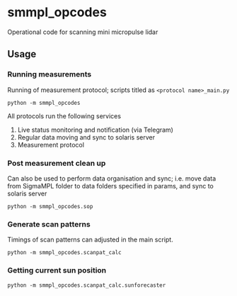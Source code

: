 # smmpl_opcodes

Operational code for scanning mini micropulse lidar

## Usage

### Running measurements

Running of measurement protocol; scripts titled as `<protocol name>_main.py`

```
python -m smmpl_opcodes
```
All protocols run the following services
1. Live status monitoring and notification (via Telegram)
2. Regular data moving and sync to solaris server
3. Measurement protocol

### Post measurement clean up

Can also be used to perform data organisation and sync; i.e. move data from SigmaMPL folder to data folders specified in params, and sync to solaris server

```
python -m smmpl_opcodes.sop
```

### Generate scan patterns

Timings of scan patterns can adjusted in the main script.

```
python -m smmpl_opcodes.scanpat_calc
```

### Getting current sun position

```
python -m smmpl_opcodes.scanpat_calc.sunforecaster
```